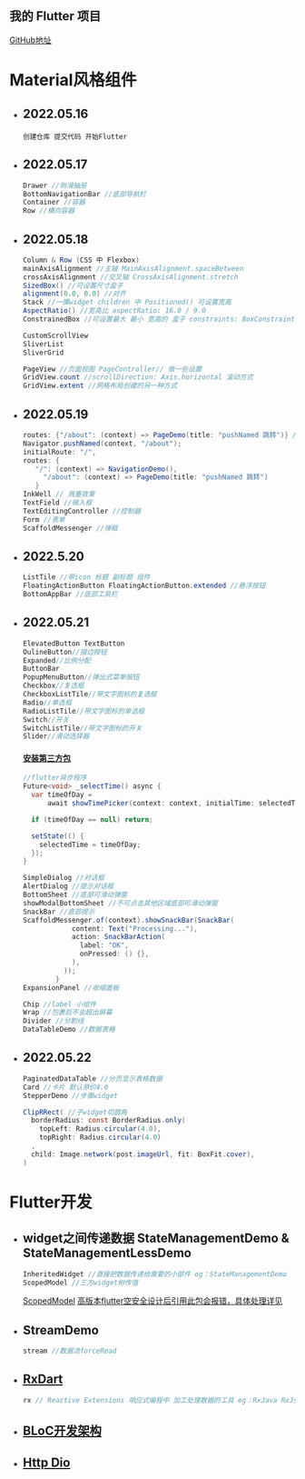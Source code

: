 ## 我的 Flutter 项目

[GitHub地址](https://github.com/TianYu1022/flutterApp)

# Material风格组件

- ## 2022.05.16

  ```
  创建仓库 提交代码 开始Flutter
  ```

- ## 2022.05.17

  ```csharp
  Drawer //侧滑抽屉 
  BottomNavigationBar //底部导航栏 
  Container //容器 
  Row //横向容器
  ```

- ## 2022.05.18

  ```csharp
  Column & Row (CSS 中 Flexbox)
  mainAxisAlignment //主轴 MainAxisAlignment.spaceBetween
  crossAxisAlignment //交叉轴 CrossAxisAlignment.stretch
  SizedBox() //可设置尺寸盒子
  alignment(0.0, 0.0) //对齐
  Stack //一摞widget children 中 Positioned() 可设置宽高
  AspectRatio() //宽高比 aspectRatio: 16.0 / 9.0
  ConstrainedBox //可设置最大 最小 宽高的 盒子 constraints: BoxConstraints(maxHeight: 200.0, maxWidth: 200.0)
  ```

  ```csharp
  CustomScrollView
  SliverList  
  SliverGrid
  ```

  ```csharp
  PageView //页面视图 PageController// 做一些设置
  GridView.count //scrollDirection: Axis.horizontal 滚动方式
  GridView.extent //网格布局创建的另一种方式
  ```

- ## 2022.05.19

  ```csharp
  routes: {"/about": (context) => PageDemo(title: "pushNamed 跳转")} //路由
  Navigator.pushNamed(context, "/about");
  initialRoute: "/",
  routes: {
     "/": (context) => NavigationDemo(),
       "/about": (context) => PageDemo(title: "pushNamed 跳转")
     }
  InkWell // 溅墨效果
  TextField //输入框
  TextEditingController //控制器
  Form //表单
  ScaffoldMessenger //弹框
  ```

- ## 2022.5.20

  ```csharp
  ListTile //带icon 标题 副标题 组件
  FloatingActionButton FloatingActionButton.extended //悬浮按钮
  BottomAppBar //底部工具栏
  ```

- ## 2022.05.21

  ```csharp
  ElevatedButton TextButton 
  OulineButton//描边按钮 
  Expanded//比例分配 
  ButtonBar 
  PopupMenuButton//弹出式菜单按钮
  Checkbox//复选框
  CheckboxListTile//带文字图标的复选框
  Radio//单选框
  RadioListTile//带文字图标的单选框
  Switch//开关
  SwitchListTile//带文字图标的开关
  Slider//滑动选择器
  ```

  #### [安装第三方包](https://pub.dev/)

  ```csharp
  //flutter异步程序
  Future<void> _selectTime() async {
    var timeOfDay =
        await showTimePicker(context: context, initialTime: selectedTime);
  
    if (timeOfDay == null) return;
  
    setState(() {
      selectedTime = timeOfDay;
    });
  }
  ```

  ```csharp
  SimpleDialog //对话框
  AlertDialog //提示对话框
  BottomSheet //底部可滑动弹窗
  showModalBottomSheet //不可点击其他区域底部可滑动弹窗
  SnackBar //底部提示
  ScaffoldMessenger.of(context).showSnackBar(SnackBar(
              content: Text("Processing..."),
              action: SnackBarAction(
                label: "OK",
                onPressed: () {},
              ),
            ));
          }
  ExpansionPanel //收缩面板
  ```

  ```csharp
  Chip //label 小组件
  Wrap //包裹后不会超出屏幕
  Divider //分割线
  DataTableDemo //数据表格
  ```

- ## 2022.05.22

  ```csharp
  PaginatedDataTable //分页显示表格数据
  Card //卡片 默认原价4.0
  StepperDemo //步骤widget
  ```

  ```csharp
  ClipRRect( //子widget切圆角
    borderRadius: const BorderRadius.only(
      topLeft: Radius.circular(4.0),
      topRight: Radius.circular(4.0)
    ,
    child: Image.network(post.imageUrl, fit: BoxFit.cover),
  )
  ```

# Flutter开发

- ## widget之间传递数据 StateManagementDemo & StateManagementLessDemo

  ```csharp
  InheritedWidget //直接把数据传递给需要的小部件 eg：StateManagementDemo
  ScopedModel //三方widget树传值
  ```

  [ScopedModel](https://pub.dev/packages/scoped_model)      [高版本flutter空安全设计后引用此包会报错，具体处理详见](https://stackoverflow.com/questions/64917744/cannot-run-with-sound-null-safety-because-dependencies-dont-support-null-safety)

- ## StreamDemo

  ```csharp
  stream //数据流forceRead
  ```

- ## [RxDart](https://pub.dev/packages/rxdart)

  ```csharp
  rx // Reactive Extensions 响应式编程中 加工处理数据的工具 eg：RxJava RxJs
  ```

- ## [BLoC开发架构](https://dzone.com/articles/how-to-develop-your-flutter-app-with-the-bloc-arch)

- ## [Http Dio](https://pub.dev/packages/dio)